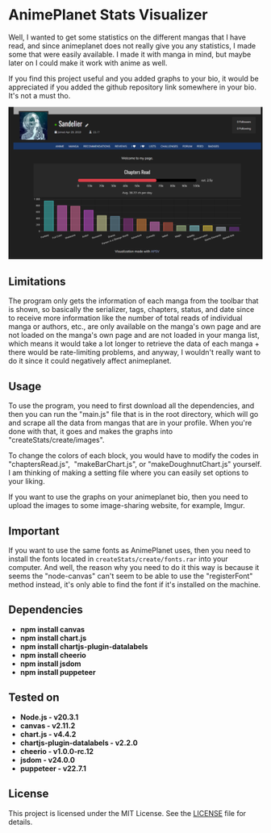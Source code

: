 

# AnimePlanet Stats Visualizer
Well, I wanted to get some statistics on the different mangas that I have read, and since animeplanet does not really give you any statistics, I made some that were easily available. I made it with manga in mind, but maybe later on I could make it work with anime as well.

If you find this project useful and you added graphs to your bio, it would be appreciated if you added the github repository link somewhere in your bio. It's not a must tho.

![Showcase](showcase/showcase1.png)

## Limitations
The program only gets the information of each manga from the toolbar that is shown, so basically the serializer, tags, chapters, status, and date since to receive more information like the number of total reads of individual manga or authors, etc., are only available on the manga's own page and are not loaded on the manga's own page and are not loaded in your manga list, which means it would take a lot longer to retrieve the data of each manga + there would be rate-limiting problems, and anyway, I wouldn't really want to do it since it could negatively affect animeplanet.

## Usage
To use the program, you need to first download all the dependencies, and then you can run the "main.js" file that is in the root directory, which will go and scrape all the data from mangas that are in your profile. When you're done with that, it goes and makes the graphs into "createStats/create/images".

To change the colors of each block, you would have to modify the codes in "chaptersRead.js",  "makeBarChart.js", or "makeDoughnutChart.js" yourself. I am thinking of making a setting file where you can easily set options to your liking.

If you want to use the graphs on your animeplanet bio, then you need to upload the images to some image-sharing website, for example, Imgur.
## Important

If you want to use the same fonts as AnimePlanet uses, then you need to install the fonts located in `createStats/create/fonts.rar` into your computer. And well, the reason why you need to do it this way is because it seems the "node-canvas" can't seem to be able to use the "registerFont" method instead, it's only able to find the font if it's installed on the machine.

## Dependencies

- **npm install canvas**
- **npm install chart.js**
- **npm install chartjs-plugin-datalabels**
- **npm install cheerio**
- **npm install jsdom**
- **npm install puppeteer**


## Tested on

- **Node.js - v20.3.1**
- **canvas - v2.11.2**
- **chart.js - v4.4.2**
- **chartjs-plugin-datalabels - v2.2.0**
- **cheerio - v1.0.0-rc.12**
- **jsdom - v24.0.0**
- **puppeteer - v22.7.1**


## License

This project is licensed under the MIT License. See the [LICENSE](LICENSE) file for details.

